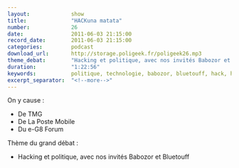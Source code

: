 ```yaml
---
layout:             show
title:              "HACKuna matata"
number:             26
date:               2011-06-03 21:15:00
record_date:        2011-06-03 21:15:00
categories:         podcast
download_url:       http://storage.poligeek.fr/poligeek26.mp3
theme_debat:        "Hacking et politique, avec nos invités Babozor et Bluetouff."
duration:           "1:22:56"
keywords:           politique, technologie, babozor, bluetouff, hack, hacking
excerpt_separator:  "<!--more-->"
---
```



On y cause :

- De TMG
- De La Poste Mobile
- Du e-G8 Forum

Thème du grand débat :

- Hacking et politique, avec nos invités Babozor et Bluetouff
